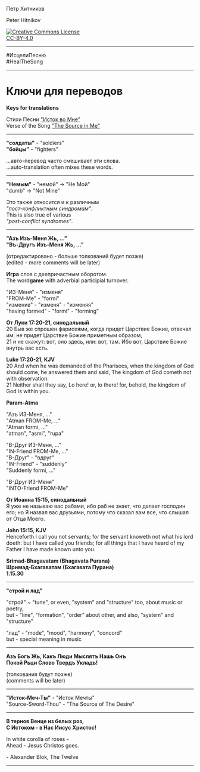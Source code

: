 Петр Хитников

Peter Hitnikov

[CC-BY-4.0]: http://creativecommons.org/licenses/by/4.0/ "{rel='license'}"

[CC-BY-4.0_png]: https://i.creativecommons.org/l/by/4.0/88x31.png

[![Creative Commons License][CC-BY-4.0_png]][CC-BY-4.0]<br/>[CC-BY-4.0][]

---

\#ИсцелиПесню  
\#HealTheSong

---

# Ключи для переводов
**Keys for translations**

Стихи Песни ["Исток во Мне"][The_Source_in_Me]  
Verse of the Song ["The Source in Me"][The_Source_in_Me]

[The_Source_in_Me]: .

---

**"солдаты"** - "soldiers"  
**"бойцы"** - "fighters"

...авто-перевод часто смешивает эти слова.  
...auto-translation often mixes these words.

---

**"Немым"** - "немой" -> "Не Мой"  
"dumb" -> "Not Mine"

Это также относится и к различным  
*"пост-конфликтным синдромам"*.  
This is also true of various  
*"post-conflict syndromes"*.

---

**"Азъ Изъ-Меня Жь, ..."**  
**"Въ-Другъ Изъ-Меня Жь, ..."**

(отредактировано - больше толкований будет позже)  
(edited - more comments will be later)

**Игра** слов с деепричастным оборотом.  
The word**game** with adverbial participial turnover.

"ИЗ-Меня" - "изменя"  
"FROM-Me" - "formi"  
"изменив" - "изменя" - "изменяя"  
"having formed" - "formi" - "forming"

**От Луки 17:20-21, синодальный**  
20 Быв же спрошен фарисеями, когда придет Царствие Божие, отвечал им: не придет Царствие Божие приметным образом,  
21 и не скажут: вот, оно здесь, или: вот, там. Ибо вот, Царствие Божие внутрь вас есть.

**Luke 17:20-21, KJV**  
20 And when he was demanded of the Pharisees, when the kingdom of God should come, he answered them and said, The kingdom of God cometh not with observation:  
21 Neither shall they say, Lo here! or, lo there! for, behold, the kingdom of God is within you.

**Param-Atma**

"Азъ ИЗ-Меня, ..."  
"Atman FROM-Me, ..."  
"Atman formi, ..."  
"atman", "asmi", "rupa"

"В-Друг ИЗ-Меня, ..."  
"IN-Friend FROM-Me, ..."  
"В-Друг" - "вдруг"  
"IN-Friend" - "suddenly"  
"Suddenly formi, ..."

"В-Друг ИЗ-Меня"  
"INTO-Friend FROM-Me"

**От Иоанна 15:15, синодальный**  
Я уже не называю вас рабами, ибо раб не знает, что делает господин его; но Я назвал вас друзьями, потому что сказал вам все, что слышал от Отца Моего.

**John 15:15, KJV**  
Henceforth I call you not servants; for the servant knoweth not what his lord doeth: but I have called you friends; for all things that I have heard of my Father I have made known unto you.

**Srimad-Bhagavatam (Bhagavata Purana)**  
**Шримад-Бхагаватам (Бхагавата Пурана)**  
**1.15.30**

---

**"строй и лад"**  

"строй" ~ "tune", or even, "system" and "structure" too, about music or poetry,  
but - "line", "formation", "order" about other, and also, "system" and "structure"

"лад" - "mode", "mood", "harmony", "concord"  
but - special meaning in music

---

**Азъ Богъ Жь, Какъ Люди Мыслятъ Нашь Онъ**  
**Покой Рьци Слово Твердъ Укладъ!**  

(толкования будут позже)  
(comments will be later)

---

**"Исток-Меч-Ты"** - "Исток Мечты"  
"Source-Sword-Thou" - "The Source of The Desire"

---

**В тернов Венце из белых роз,**  
**С Истоком - в Нас Иисус Христос!**

In white corolla of roses -  
Ahead - Jesus Christos goes.

\- Alexander Blok, The Twelve

---

